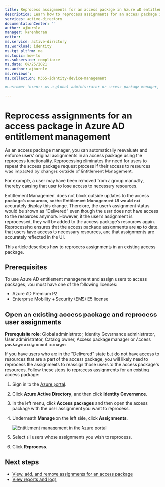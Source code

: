 ```yaml
---
title: Reprocess assignments for an access package in Azure AD entitlement management - Azure Active Directory
description: Learn how to reprocess assignments for an access package in Azure Active Directory entitlement management.
services: active-directory
documentationCenter: ''
author: ajburnle
manager: karenhoran
editor: 
ms.service: active-directory
ms.workload: identity
ms.tgt_pltfrm: na
ms.topic: how-to
ms.subservice: compliance
ms.date: 06/25/2021
ms.author: ajburnle
ms.reviewer: 
ms.collection: M365-identity-device-management

#Customer intent: As a global administrator or access package manager, I want detailed information about how I can reprocess assignments for an access package in the event of a partial delivery, so that requestors have all of the resources they need to perform their job.

---
```

# Reprocess assignments for an access package in Azure AD entitlement management

As an access package manager, you can automatically reevaluate and enforce users’ original assignments in an access package using the reprocess functionality. Reprocessing eliminates the need for users to repeat the access package request process if their access to resources was impacted by changes outside of Entitlement Management.

For example, a user may have been removed from a group manually, thereby causing that user to lose access to necessary resources. 

Entitlement Management does not block outside updates to the access package’s resources, so the Entitlement Management UI would not accurately display this change. Therefore, the user’s assignment status would be shown as “Delivered” even though the user does not have access to the resources anymore. However, if the user’s assignment is reprocessed, they will be added to the access package’s resources again. Reprocessing ensures that the access package assignments are up to date, that users have access to necessary resources, and that assignments are accurately reflected in the UI.

This article describes how to reprocess assignments in an existing access package.

## Prerequisites

To use Azure AD entitlement management and assign users to access packages, you must have one of the following licenses:

- Azure AD Premium P2
- Enterprise Mobility + Security (EMS) E5 license

## Open an existing access package and reprocess user assignments

**Prerequisite role**: Global administrator, Identity Governance administrator, User administrator, Catalog owner, Access package manager or Access package assignment manager

If you have users who are in the "Delivered" state but do not have access to resources that are a part of the access package, you will likely need to reprocess the assignments to reassign those users to the access package's resources. Follow these steps to reprocess assignments for an existing access package:

1.	Sign in to the [Azure portal](https://portal.azure.com).

1.  Click **Azure Active Directory**, and then click **Identity Governance**.

1.	In the left menu, click **Access packages** and then open the access package with the user assignment you want to reprocess.

1.	Underneath **Manage** on the left side, click **Assignments**.

    ![Entitlement management in the Azure portal](./media/entitlement-management-reprocess-access-package-assignments/reprocess-access-package-assignment.png)

1.	Select all users whose assignments you wish to reprocess.

1.	Click **Reprocess**.

## Next steps

- [View, add, and remove assignments for an access package](entitlement-management-access-package-assignments.md)
- [View reports and logs](entitlement-management-reports.md)
